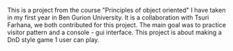 This is a project from the course "Principles of object oriented" I have taken in my first year in Ben Gurion University.
It is a collaboration with Tsuri Farhana, we both contributed for this project.
The main goal was to practice visitor pattern and a console - gui interface.
This project is about making a DnD style game 1 user can play.
